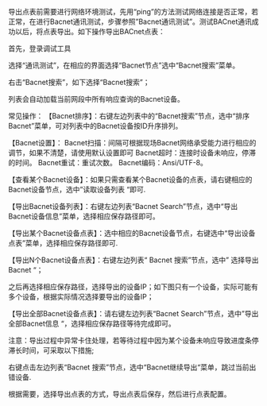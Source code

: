 导出点表前需要进行网络环境测试，先用“ping”的方法测试网络连接是否正常，若正常，在进行Bacnet通讯测试，步骤参照”Bacnet通讯测试”。测试BACnet通讯成功以后，将点表导出。如下操作导出BACnet点表：

首先，登录调试工具
 
选择“通讯测试”，在相应的界面选择“Bacnet节点”选中“Bacnet搜索”菜单。
 


右击“Bacnet搜索”，如下选择“Bacnet搜索”；
 

列表会自动加载当前网段中所有响应查询的Bacnet设备。
 



常见操作：
【Bacnet排序】：右键左边列表中的“Bacnet搜索”节点，选中“排序Bacnet”菜单，可对列表中的Bacnet设备按ID升序排列。
 

【Bacnet设置】：
Bacnet扫描：间隔可根据现场Bacnet网络承受能力进行相应的调节，如果不清楚，请使用默认设置即可
Bacnet超时：连接时设备未响应，停滞的时间。
Bacnet重试：重试次数。
Bacnet编码：Ansi/UTF-8。
 






【查看某个Bacnet设备】：如果只需查看某个Bacnet设备的点表，请右键相应的Bacnet设备节点，选中”读取设备列表 “即可.
 
【导出Bacnet设备列表】：右键左边列表“Bacnet Search”节点，选中“导出Bacnet设备信息”菜单，选择相应保存路径即可。
 








【导出某个Bacnet设备点表】：选中相应的Bacnet设备节点，右键选中“导出设备点表”菜单，选择相应保存路径即可.
 

【导出N个Bacnet设备点表】：右键左边列表“	Bacnet 搜索”节点，选中” 选择导出Bacnet “；
 







之后再选择相应保存路径，选择导出的设备IP；如下图只有一个设备，实际可能有多个设备，根据实际情况选择要导出的设备IP；
 

【导出全部Bacnet设备点表】：请右键左边列表“Bacnet Search”节点，选中”导出全部Bacnet信息 “，选择相应保存路径等待完成即可。
 

注意：导出过程中异常卡住处理，若等待过程中因为某个设备未响应导致进度条停滞长时间，可采取以下措施;
 
右键点击左边列表“Bacnet 搜索”节点，选中“Bacnet继续导出“菜单，跳过当前出错设备.
 
根据需要，选择导出点表的方式，导出点表后保存，然后进行点表配置。



